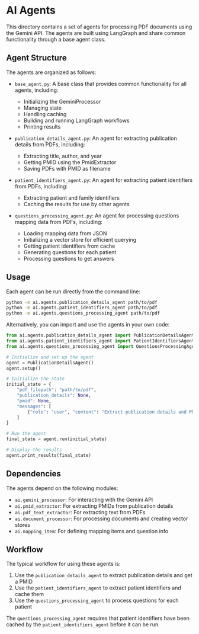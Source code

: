 # AI Agents

This directory contains a set of agents for processing PDF documents using the Gemini API. The agents are built using LangGraph and share common functionality through a base agent class.

## Agent Structure

The agents are organized as follows:

- `base_agent.py`: A base class that provides common functionality for all agents, including:
  - Initializing the GeminiProcessor
  - Managing state
  - Handling caching
  - Building and running LangGraph workflows
  - Printing results

- `publication_details_agent.py`: An agent for extracting publication details from PDFs, including:
  - Extracting title, author, and year
  - Getting PMID using the PmidExtractor
  - Saving PDFs with PMID as filename

- `patient_identifiers_agent.py`: An agent for extracting patient identifiers from PDFs, including:
  - Extracting patient and family identifiers
  - Caching the results for use by other agents

- `questions_processing_agent.py`: An agent for processing questions mapping data from PDFs, including:
  - Loading mapping data from JSON
  - Initializing a vector store for efficient querying
  - Getting patient identifiers from cache
  - Generating questions for each patient
  - Processing questions to get answers

## Usage

Each agent can be run directly from the command line:

```bash
python -m ai.agents.publication_details_agent path/to/pdf
python -m ai.agents.patient_identifiers_agent path/to/pdf
python -m ai.agents.questions_processing_agent path/to/pdf
```

Alternatively, you can import and use the agents in your own code:

```python
from ai.agents.publication_details_agent import PublicationDetailsAgent
from ai.agents.patient_identifiers_agent import PatientIdentifiersAgent
from ai.agents.questions_processing_agent import QuestionsProcessingAgent

# Initialize and set up the agent
agent = PublicationDetailsAgent()
agent.setup()

# Initialize the state
initial_state = {
    "pdf_filepath": "path/to/pdf",
    "publication_details": None,
    "pmid": None,
    "messages": [
        {"role": "user", "content": "Extract publication details and PMID from pdf_name.pdf"}
    ]
}

# Run the agent
final_state = agent.run(initial_state)

# Display the results
agent.print_results(final_state)
```

## Dependencies

The agents depend on the following modules:

- `ai.gemini_processor`: For interacting with the Gemini API
- `ai.pmid_extractor`: For extracting PMIDs from publication details
- `ai.pdf_text_extractor`: For extracting text from PDFs
- `ai.document_processor`: For processing documents and creating vector stores
- `ai.mapping_item`: For defining mapping items and question info

## Workflow

The typical workflow for using these agents is:

1. Use the `publication_details_agent` to extract publication details and get a PMID
2. Use the `patient_identifiers_agent` to extract patient identifiers and cache them
3. Use the `questions_processing_agent` to process questions for each patient

The `questions_processing_agent` requires that patient identifiers have been cached by the `patient_identifiers_agent` before it can be run.